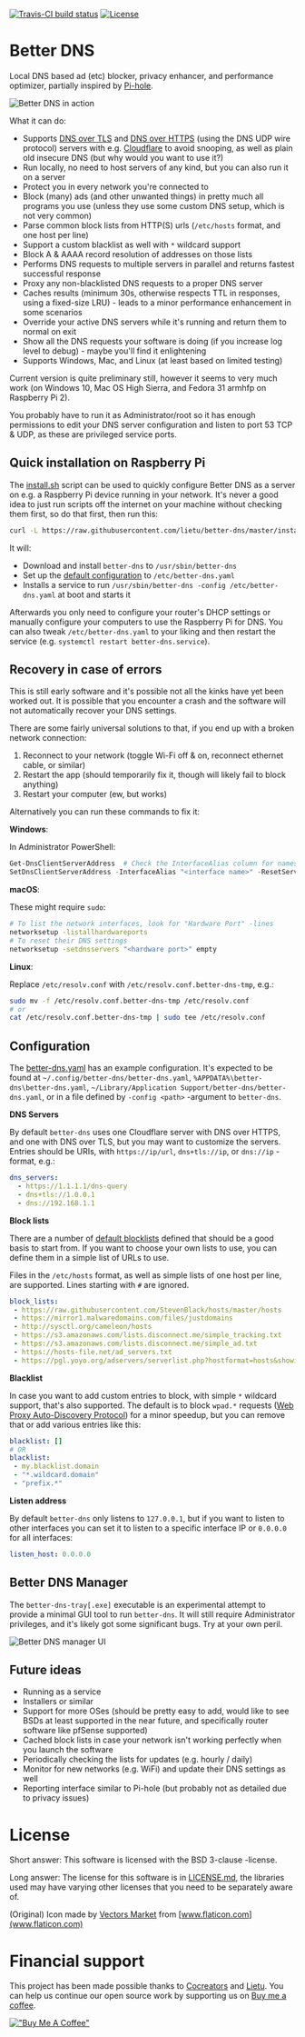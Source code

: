 [![Travis-CI build status](https://travis-ci.org/lietu/better-dns.svg?branch=master)](https://travis-ci.org/lietu/better-dns)
[![License](https://img.shields.io/badge/License-BSD%203--Clause-blue.svg)](https://opensource.org/licenses/BSD-3-Clause)

# Better DNS

Local DNS based ad (etc) blocker, privacy enhancer, and performance optimizer, partially inspired by [Pi-hole](https://pi-hole.net).

![Better DNS in action](./better-dns.gif)

What it can do:

 - Supports [DNS over TLS](https://en.wikipedia.org/wiki/DNS_over_TLS) and [DNS over HTTPS](https://en.wikipedia.org/wiki/DNS_over_HTTPS) (using the DNS UDP wire protocol) servers with e.g. [Cloudflare](https://developers.cloudflare.com/1.1.1.1/dns-over-https/) to avoid snooping, as well as plain old insecure DNS (but why would you want to use it?)
 - Run locally, no need to host servers of any kind, but you can also run it on a server
 - Protect you in every network you're connected to
 - Block (many) ads (and other unwanted things) in pretty much all programs you use (unless they use some custom DNS setup, which is not very common)
 - Parse common block lists from HTTP(S) urls (`/etc/hosts` format, and one host per line)
 - Support a custom blacklist as well with `*` wildcard support
 - Block A & AAAA record resolution of addresses on those lists
 - Performs DNS requests to multiple servers in parallel and returns fastest successful response
 - Proxy any non-blacklisted DNS requests to a proper DNS server
 - Caches results (minimum 30s, otherwise respects TTL in responses, using a fixed-size LRU) - leads to a minor performance enhancement in some scenarios
 - Override your active DNS servers while it's running and return them to normal on exit
 - Show all the DNS requests your software is doing (if you increase log level to debug) - maybe you'll find it enlightening
 - Supports Windows, Mac, and Linux (at least based on limited testing)

Current version is quite preliminary still, however it seems to very much work (on Windows 10, Mac OS High Sierra, and Fedora 31 armhfp on Raspberry Pi 2).

You probably have to run it as Administrator/root so it has enough permissions to edit your DNS server configuration and listen to port 53 TCP & UDP, as these are privileged service ports.


## Quick installation on Raspberry Pi

The [install.sh](./install.sh) script can be used to quickly configure Better DNS as a server on e.g. a Raspberry Pi device running in your network. It's never a good idea to just run scripts off the internet on your machine without checking them first, so do that first, then run this:

```bash
curl -L https://raw.githubusercontent.com/lietu/better-dns/master/install.sh | sudo bash -
```

It will:

 - Download and install `better-dns` to `/usr/sbin/better-dns`
 - Set up the [default configuration](./better-dns-server.yaml) to `/etc/better-dns.yaml`
 - Installs a service to run `/usr/sbin/better-dns -config /etc/better-dns.yaml` at boot and starts it

Afterwards you only need to configure your router's DHCP settings or manually configure your computers to use the Raspberry Pi for DNS. You can also tweak `/etc/better-dns.yaml` to your liking and then restart the service (e.g. `systemctl restart better-dns.service`).


## Recovery in case of errors

This is still early software and it's possible not all the kinks have yet been worked out. It is possible that you encounter a crash and the software will not automatically recover your DNS settings.

There are some fairly universal solutions to that, if you end up with a broken network connection:

1. Reconnect to your network (toggle Wi-Fi off & on, reconnect ethernet cable, or similar)
2. Restart the app (should temporarily fix it, though will likely fail to block anything)
3. Restart your computer (ew, but works)

Alternatively you can run these commands to fix it:

**Windows**:

In Administrator PowerShell:

```powershell
Get-DnsClientServerAddress  # Check the InterfaceAlias column for names of related interfaces
SetDnsClientServerAddress -InterfaceAlias "<interface name>" -ResetServerAddresses
```

**macOS**:

These might require `sudo`:

```bash
# To list the network interfaces, look for "Hardware Port" -lines
networksetup -listallhardwareports
# To reset their DNS settings
networksetup -setdnsservers "<hardware port>" empty
```

**Linux**:

Replace `/etc/resolv.conf` with `/etc/resolv.conf.better-dns-tmp`, e.g.:

```bash
sudo mv -f /etc/resolv.conf.better-dns-tmp /etc/resolv.conf
# or
cat /etc/resolv.conf.better-dns-tmp | sudo tee /etc/resolv.conf 
```


## Configuration

The [better-dns.yaml](better-dns.yaml) has an example configuration. It's expected to be found at `~/.config/better-dns/better-dns.yaml`, `%APPDATA%\better-dns\better-dns.yaml`, `~/Library/Application Support/better-dns/better-dns.yaml`, or in a file defined by `-config <path>` -argument to `better-dns`.

**DNS Servers**

By default `better-dns` uses one Cloudflare server with DNS over HTTPS, and one with DNS over TLS, but you may want to customize the servers. Entries should be URIs, with `https://ip/url`, `dns+tls://ip`, or `dns://ip` -format, e.g.:

```yaml
dns_servers:
  - https://1.1.1.1/dns-query
  - dns+tls://1.0.0.1
  - dns://192.168.1.1
```

**Block lists**

There are a number of [default blocklists](./shared/config.go) defined that should be a good basis to start from. If you want to choose your own lists to use, you can define them in a simple list of URLs to use.

Files in the `/etc/hosts` format, as well as simple lists of one host per line, are supported. Lines starting with `#` are ignored.

```yaml
block_lists:
 - https://raw.githubusercontent.com/StevenBlack/hosts/master/hosts
 - https://mirror1.malwaredomains.com/files/justdomains
 - http://sysctl.org/cameleon/hosts
 - https://s3.amazonaws.com/lists.disconnect.me/simple_tracking.txt
 - https://s3.amazonaws.com/lists.disconnect.me/simple_ad.txt
 - https://hosts-file.net/ad_servers.txt
 - https://pgl.yoyo.org/adservers/serverlist.php?hostformat=hosts&showintro=0&mimetype=plaintext
```

**Blacklist**

In case you want to add custom entries to block, with simple `*` wildcard support, that's also supported. The default is to block `wpad.*` requests ([Web Proxy Auto-Discovery Protocol](https://en.wikipedia.org/wiki/Web_Proxy_Auto-Discovery_Protocol)) for a minor speedup, but you can remove that or add various entries like this:

```yaml
blacklist: []
# OR
blacklist:
 - my.blacklist.domain
 - "*.wildcard.domain"
 - "prefix.*"
```

**Listen address**

By default `better-dns` only listens to `127.0.0.1`, but if you want to listen to other interfaces you can set it to listen to a specific interface IP or `0.0.0.0` for all interfaces:

```yaml
listen_host: 0.0.0.0
```


## Better DNS Manager

The `better-dns-tray[.exe]` executable is an experimental attempt to provide a minimal GUI tool to run `better-dns`.
It will still require Administrator privileges, and it's likely got some significant bugs. Try at your own peril. 

![Better DNS manager UI](./better-dns-tray.png)


## Future ideas

 - Running as a service
 - Installers or similar
 - Support for more OSes (should be pretty easy to add, would like to see BSDs at least supported in the near future, and specifically router software like pfSense supported)
 - Cached block lists in case your network isn't working perfectly when you launch the software
 - Periodically checking the lists for updates (e.g. hourly / daily)
 - Monitor for new networks (e.g. WiFi) and update their DNS settings as well
 - Reporting interface similar to Pi-hole (but probably not as detailed due to privacy issues)


# License

Short answer: This software is licensed with the BSD 3-clause -license.

Long answer: The license for this software is in [LICENSE.md](./LICENSE.md), the libraries used may have varying other licenses that you need to be separately aware of.

(Original) Icon made by [Vectors Market](https://www.flaticon.com/authors/vectors-market) from [www.flaticon.com](www.flaticon.com)


# Financial support

This project has been made possible thanks to [Cocreators](https://cocreators.ee) and [Lietu](https://lietu.net). You can help us continue our open source work by supporting us on [Buy me a coffee](https://www.buymeacoffee.com/cocreators).

[!["Buy Me A Coffee"](https://www.buymeacoffee.com/assets/img/custom_images/orange_img.png)](https://www.buymeacoffee.com/cocreators)
